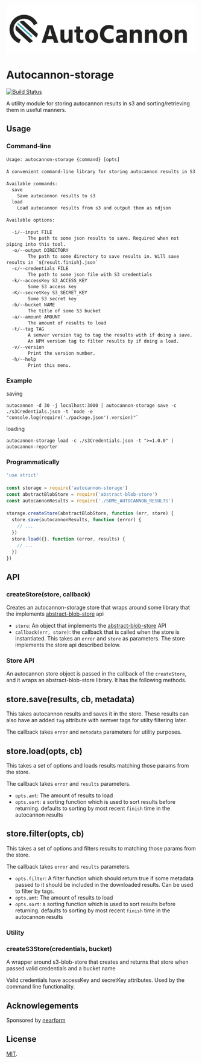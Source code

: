 ![banner](./autocannon-banner.png)

# Autocannon-storage

[![Build Status](https://travis-ci.org/thekemkid/autocannon-storage.svg?branch=master)](https://travis-ci.org/thekemkid/autocannon-storage)

A utility module for storing autocannon results in s3 and sorting/retrieving them in useful manners.

## Usage

### Command-line

```
Usage: autocannon-storage {command} [opts]

A convenient command-line library for storing autocannon results in S3

Available commands:
  save
    Save autocannon results to s3
  load
    Load autocannon results from s3 and output them as ndjson

Available options:

  -i/--input FILE
        The path to some json results to save. Required when not piping into this tool.
  -o/--output DIRECTORY
        The path to some directory to save results in. Will save results in `${result.finish}.json`
  -c/--credentials FILE
        The path to some json file with S3 credentials
  -k/--accessKey S3_ACCESS_KEY
        Some S3 access key
  -K/--secretKey S3_SECRET_KEY
        Some S3 secret key
  -b/--bucket NAME
        The title of some S3 bucket
  -a/--amount AMOUNT
        The amount of results to load
  -t/--tag TAG
        A semver version tag to tag the results with if doing a save.
        An NPM version tag to filter results by if doing a load.
  -v/--version
        Print the version number.
  -h/--help
        Print this menu.
```

### Example

saving
```
autocannon -d 30 -j localhost:3000 | autocannon-storage save -c ./s3Credentials.json -t `node -e "console.log(require('./package.json').version)"`
```

loading
```
autocannon-storage load -c ./s3Credentials.json -t ">=1.0.0" | autocannon-reporter
```

### Programmatically

```js
'use strict'

const storage = require('autocannon-storage')
const abstractBlobStore = require('abstract-blob-store')
const autocannonResults = require('./SOME_AUTOCANNON_RESULTS')

storage.createStore(abstractBlobStore, function (err, store) {
  store.save(autocannonResults, function (error) {
    // ...
  })
  store.load({}, function (error, results) {
    // ...
  })
})
```

## API

### createStore(store, callback)

Creates an autocannon-storage store that wraps around some library that the implements
[abstract-blob-store](https://github.com/maxogden/abstract-blob-store) api

* `store`: An object that implements the [abstract-blob-store](https://github.com/maxogden/abstract-blob-store) API
* `callback(err, store)`: the callback that is called when the store is instantiated. This takes an `error` and `store` as parameters. The store implements the store api described below.

### Store API

An autocannon store object is passed in the callback of the `createStore`, and it wraps
an abstract-blob-store library. It has the following methods.

## store.save(results, cb, metadata)

This takes autocannon results and saves it in the store. These results can also have an added `tag` attribute with semver tags for utilty filtering later.

The callback takes `error` and `metadata` parameters for utility purposes.

## store.load(opts, cb)

This takes a set of options and loads results matching those params from the store.

The callback takes `error` and `results` parameters.

* `opts.amt`: The amount of results to load
* `opts.sort`: a sorting function which is used to sort results before returning. defaults to sorting by most recent `finish` time in the autocannon results

## store.filter(opts, cb)

This takes a set of options and filters results to matching those params from the store.

The callback takes `error` and `results` parameters.

* `opts.filter`: A filter function which should return true if some metadata passed to it should be included in the downloaded results. Can be used to filter by tags.
* `opts.amt`: The amount of results to load
* `opts.sort`: a sorting function which is used to sort results before returning. defaults to sorting by most recent `finish` time in the autocannon results

### Utility

### createS3Store(credentials, bucket)

A wrapper around s3-blob-store that creates and returns that store when passed valid credentials and a bucket name

Valid credentials have accessKey and secretKey attributes. Used by the command line functionality.


## Acknowlegements

Sponsored by [nearform](http://www.nearform.com)

## License

[MIT](./LICENSE).
